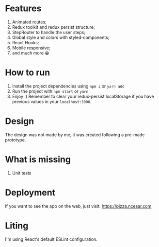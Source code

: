 # Features

1. Animated routes;
2. Redux toolkit and redux persist structure;
3. StepRouter to handle the user steps;
4. Global style and colors with styled-components;
5. React Hooks;
6. Mobile responsive;
7. and much more 😀

# How to run

1. Install the project dependencies using `npm i` or `yarn add`
2. Run the project with `npm start` or `yarn`
3. Enjoy :) Remember to clear your redux-persist localStorage if you have previous values in your `localhost:3000`. 

# Design
The design was not made by me, it was created following a pre-made prototype.

# What is missing
1. Unit tests

# Deployment
If you want to see the app on the web, just visit: https://pizza.ncesar.com

# Liting
I'm using React's default ESLint configuration.
